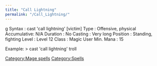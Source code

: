 ```yaml
---
title: "Call Lightning"
permalink: "/Call_Lightning/"
---
```


<nowiki>g Syntax : cast 'call lightning' \[victim\] Type : Offensive,
physical Accumulative: N/A Duration : No Casting : Very long Position :
Standing, fighting Level : Level 12 Class : Magic User Min. Mana : 15

</pre>

Example: \> cast 'call lightning' troll

[Category:Mage spells](Category:Mage_spells "wikilink")
[Category:Spells](Category:Spells "wikilink")